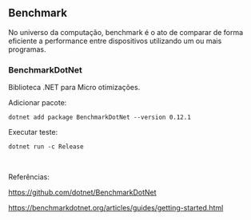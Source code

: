 ## Benchmark

No universo da computação, benchmark é o ato de comparar de forma eficiente a performance entre dispositivos utilizando um ou mais programas. 


### BenchmarkDotNet
Biblioteca .NET para Micro otimizações.

Adicionar pacote:
```
dotnet add package BenchmarkDotNet --version 0.12.1
```

Executar teste:
```
dotnet run -c Release
```
<br>

Referências:

<https://github.com/dotnet/BenchmarkDotNet>  

<https://benchmarkdotnet.org/articles/guides/getting-started.html>